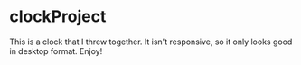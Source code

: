 # clockProject

This is a clock that I threw together. It isn't responsive, so it only looks good in desktop format. Enjoy!
